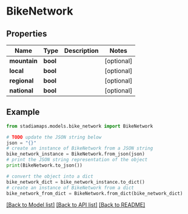 # BikeNetwork


## Properties

Name | Type | Description | Notes
------------ | ------------- | ------------- | -------------
**mountain** | **bool** |  | [optional] 
**local** | **bool** |  | [optional] 
**regional** | **bool** |  | [optional] 
**national** | **bool** |  | [optional] 

## Example

```python
from stadiamaps.models.bike_network import BikeNetwork

# TODO update the JSON string below
json = "{}"
# create an instance of BikeNetwork from a JSON string
bike_network_instance = BikeNetwork.from_json(json)
# print the JSON string representation of the object
print(BikeNetwork.to_json())

# convert the object into a dict
bike_network_dict = bike_network_instance.to_dict()
# create an instance of BikeNetwork from a dict
bike_network_from_dict = BikeNetwork.from_dict(bike_network_dict)
```
[[Back to Model list]](../README.md#documentation-for-models) [[Back to API list]](../README.md#documentation-for-api-endpoints) [[Back to README]](../README.md)


